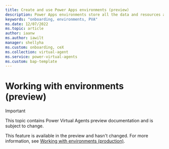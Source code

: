 ```yaml
---
title: Create and use Power Apps environments (preview)
description: Power Apps environments store all the data and resources associated with the bots you create in Power Virtual Agents preview.
keywords: "onboarding, environments, PVA"
ms.date: 12/07/2022
ms.topic: article
author: iaanw
ms.author: iawilt
manager: shellyha
ms.custom: onboarding, ceX
ms.collection: virtual-agent
ms.service: power-virtual-agents
ms.custom: bap-template
---
```

# Working with environments (preview)

> [!IMPORTANT]
> This topic contains Power Virtual Agents preview documentation and is subject to change.

This feature is available in the preview and hasn't changed. For more information, see [Working with environments (production)](../environments-first-run-experience.md).
